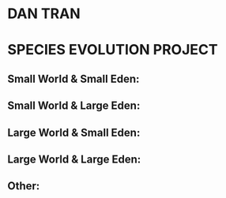 # DAN TRAN

# SPECIES EVOLUTION PROJECT




## Small World & Small Eden:


## Small World & Large Eden:


## Large World & Small Eden:


## Large World & Large Eden:


## Other:





